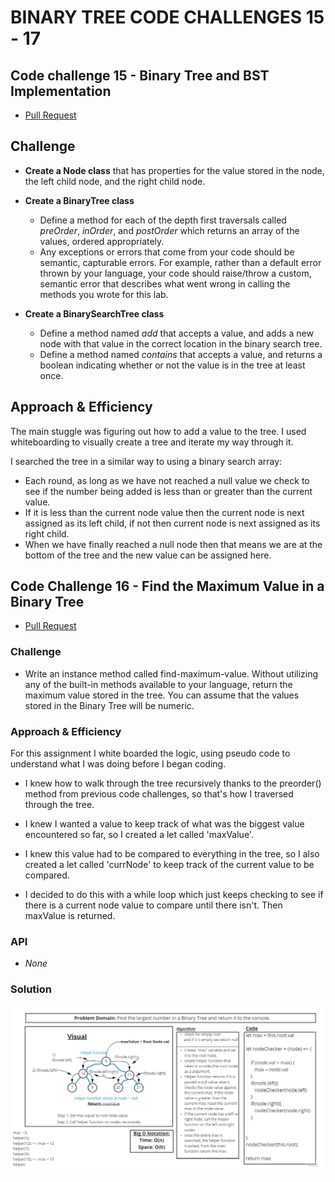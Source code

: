 # BINARY TREE CODE CHALLENGES 15 - 17

## Code challenge 15 - Binary Tree and BST Implementation

- [Pull Request](https://github.com/micgreene/data-structures-and-algorithms/pull/30)

## Challenge

- **Create a Node class** that has properties for the value stored in the node, the left child node, and the right child node.

- **Create a BinaryTree class**
  - Define a method for each of the depth first traversals called *preOrder*, *inOrder*, and *postOrder* which returns an array of the values, ordered appropriately.
  - Any exceptions or errors that come from your code should be semantic, capturable errors. For example, rather than a default error thrown by your language, your code should raise/throw a custom, semantic error that describes what went wrong in calling the methods you wrote for this lab.

- **Create a BinarySearchTree class**
  - Define a method named *add* that accepts a value, and adds a new node with that value in the correct location in the binary search tree.
  - Define a method named *contains* that accepts a value, and returns a boolean indicating whether or not the value is in the tree at least once.

## Approach & Efficiency

The main stuggle was figuring out how to add a value to the tree. I used whiteboarding to visually create a tree and iterate my way through it.

I searched the tree in a similar way to using a binary search array:

- Each round, as long as we have not reached a null value we check to see if the number being added is less than or greater than the current value.
- If it is less than the current node value then the current node is next assigned as its left child, if not then current node is next assigned as its right child.
- When we have finally reached a null node then that means we are at the bottom of the tree and the new value can be assigned here.

## Code Challenge 16 - Find the Maximum Value in a Binary Tree

- [Pull Request](https://github.com/micgreene/data-structures-and-algorithms/pull/33)

### Challenge

- Write an instance method called find-maximum-value. Without utilizing any of the built-in methods available to your language, return the maximum value stored in the tree. You can assume that the values stored in the Binary Tree will be numeric.

### Approach & Efficiency

For this assignment I white boarded the logic, using pseudo code to understand what I was doing before I began coding.

- I knew how to walk through the tree recursively thanks to the preorder() method from previous code challenges, so that's how I traversed through the tree.

- I knew I wanted a value to keep track of what was the biggest value encountered so far, so I created a let called 'maxValue'.

- I knew this value had to be compared to everything in the tree, so I also created a let called 'currNode' to keep track of the current value to be compared.

- I decided to do this with a while loop which just keeps checking to see if there is a current node value to compare until there isn't. Then maxValue is returned.

### API

- *None*

### Solution

![Whiteboard](./code-challenge_16.jpg)
